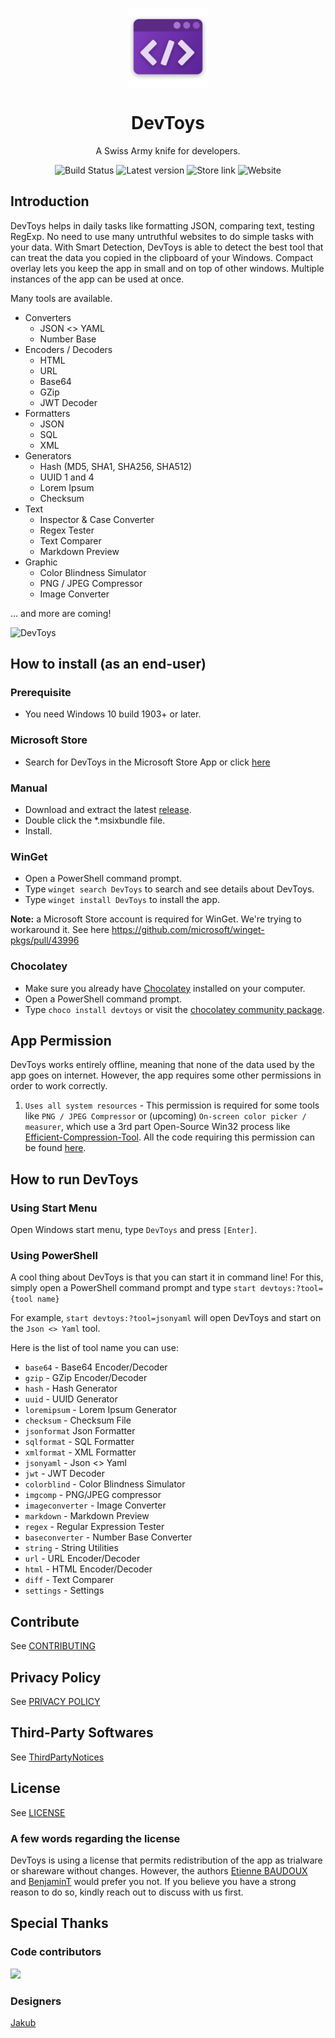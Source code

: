 <p align="center">
  <img width="128" align="center" src="/assets/logo/300x300.png">
</p>
<h1 align="center">
  DevToys
</h1>
<p align="center">
  A Swiss Army knife for developers.
</p>
<p align="center">
  <a style="text-decoration:none" href="https://etienne-baudoux.visualstudio.com/DevToys/_build?definitionId=19&branchName=main" target="_blank">
    <img src="https://etienne-baudoux.visualstudio.com/DevToys/_apis/build/status/DevToys?branchName=main" alt="Build Status" />
  </a>
  <a style="text-decoration:none" href="https://github.com/veler/DevToys/releases" target="_blank">
    <img src="https://img.shields.io/github/release/veler/devtoys.svg?label=Latest%20version" alt="Latest version" />
  </a>
  <a style="text-decoration:none" href="https://www.microsoft.com/store/apps/9PGCV4V3BK4W" target="_blank">
    <img src="https://img.shields.io/badge/Microsoft%20Store-Download-brightgreen" alt="Store link" />
  </a>
  <a style="text-decoration:none" href="https://devtoys.app" target="_blank">
    <img src="https://img.shields.io/badge/Website-devtoys.app-blue" alt="Website" />
  </a>
</p>

## Introduction

DevToys helps in daily tasks like formatting JSON, comparing text, testing RegExp. No need to use many untruthful websites to do simple tasks with your data. With Smart Detection, DevToys is able to detect the best tool that can treat the data you copied in the clipboard of your Windows. Compact overlay lets you keep the app in small and on top of other windows. Multiple instances of the app can be used at once.

Many tools are available.
- Converters
  - JSON <> YAML
  - Number Base
- Encoders / Decoders
  - HTML
  - URL
  - Base64
  - GZip
  - JWT Decoder
- Formatters
  - JSON
  - SQL
  - XML
- Generators
  - Hash (MD5, SHA1, SHA256, SHA512)
  - UUID 1 and 4
  - Lorem Ipsum
  - Checksum
- Text
  - Inspector & Case Converter
  - Regex Tester
  - Text Comparer
  - Markdown Preview
- Graphic
  - Color Blindness Simulator
  - PNG / JPEG Compressor
  - Image Converter

... and more are coming!

![DevToys](/assets/screenshots/1.png)

## How to install (as an end-user)

### Prerequisite
- You need Windows 10 build 1903+ or later.

### Microsoft Store
- Search for DevToys in the Microsoft Store App or click [here](https://www.microsoft.com/store/apps/9PGCV4V3BK4W)

### Manual

- Download and extract the latest [release](https://github.com/veler/DevToys/releases).
- Double click the *.msixbundle file.
- Install.

### WinGet
- Open a PowerShell command prompt.
- Type `winget search DevToys` to search and see details about DevToys.
- Type `winget install DevToys` to install the app.

__Note:__ a Microsoft Store account is required for WinGet. We're trying to workaround it. See here https://github.com/microsoft/winget-pkgs/pull/43996

### Chocolatey
- Make sure you already have [Chocolatey](https://chocolatey.org/) installed on your computer.
- Open a PowerShell command prompt.
- Type `choco install devtoys` or visit the [chocolatey community package](https://community.chocolatey.org/packages/devtoys/).

## App Permission

DevToys works entirely offline, meaning that none of the data used by the app goes on internet. However, the app requires some other permissions in order to work correctly.
1. `Uses all system resources` - This permission is required for some tools like `PNG / JPEG Compressor` or (upcoming) `On-screen color picker / measurer`, which use a 3rd part Open-Source Win32 process like [Efficient-Compression-Tool](https://github.com/fhanau/Efficient-Compression-Tool).
All the code requiring this permission can be found [here](https://github.com/veler/DevToys/tree/main/src/dev/impl/DevToys.OutOfProcService).

## How to run DevToys

### Using Start Menu
Open Windows start menu, type `DevToys` and press `[Enter]`.

### Using PowerShell

A cool thing about DevToys is that you can start it in command line! For this, simply open a PowerShell command prompt and type
`start devtoys:?tool={tool name}`

For example, `start devtoys:?tool=jsonyaml` will open DevToys and start on the `Json <> Yaml` tool.

Here is the list of tool name you can use:
- `base64` - Base64 Encoder/Decoder
- `gzip` - GZip Encoder/Decoder
- `hash` - Hash Generator
- `uuid` - UUID Generator
- `loremipsum` - Lorem Ipsum Generator
- `checksum` - Checksum File
- `jsonformat` Json Formatter
- `sqlformat` - SQL Formatter
- `xmlformat` - XML Formatter
- `jsonyaml` - Json <> Yaml
- `jwt` - JWT Decoder
- `colorblind` - Color Blindness Simulator
- `imgcomp` - PNG/JPEG compressor
- `imageconverter` - Image Converter
- `markdown` - Markdown Preview
- `regex` - Regular Expression Tester
- `baseconverter` - Number Base Converter
- `string` - String Utilities
- `url` - URL Encoder/Decoder
- `html` - HTML Encoder/Decoder
- `diff` - Text Comparer
- `settings` - Settings

## Contribute
See [CONTRIBUTING](CONTRIBUTING.md)

## Privacy Policy
See [PRIVACY POLICY](PRIVACY-POLICY.md)

## Third-Party Softwares

See [ThirdPartyNotices](THIRD-PARTY-NOTICES.md)

## License

See [LICENSE](LICENSE.md)

### A few words regarding the license

DevToys is using a license that permits redistribution of the app as trialware or shareware without changes. However, the authors [Etienne BAUDOUX](https://github.com/veler) and [BenjaminT](https://github.com/btiteux) would prefer you not. If you believe you have a strong reason to do so, kindly reach out to discuss with us first.

## Special Thanks

### Code contributors
<a href="https://github.com/veler/devtoys/graphs/contributors">
  <img src="https://contrib.rocks/image?repo=veler/devtoys" />
</a>

### Designers
[Jakub](https://github.com/AlurDesign)

